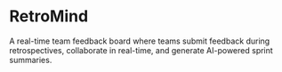 # RetroMind
A real-time team feedback board where teams submit feedback during retrospectives, collaborate in real-time, and generate AI-powered sprint summaries.
